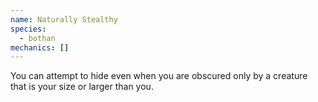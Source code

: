 ```yaml
---
name: Naturally Stealthy
species:
  - bothan
mechanics: []
---
```

You can attempt to hide even when you are obscured only by a creature that is your size or larger than you.
